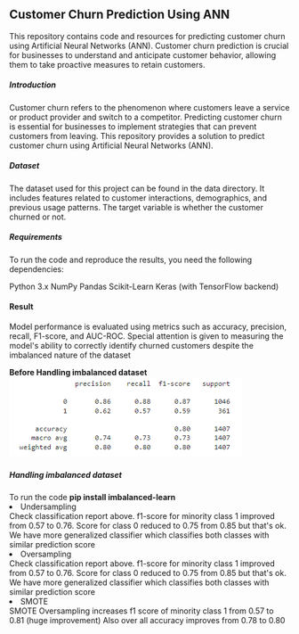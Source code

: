 ## Customer Churn Prediction Using ANN

This repository contains code and resources for predicting customer churn using Artificial Neural Networks (ANN). Customer churn prediction is crucial for businesses to understand and anticipate customer behavior, allowing them to take proactive measures to retain customers.


<h5>Introduction</h5>
Customer churn refers to the phenomenon where customers leave a service or product provider and switch to a competitor. Predicting customer churn is essential for businesses to implement strategies that can prevent customers from leaving. This repository provides a solution to predict customer churn using Artificial Neural Networks (ANN).

<h5>Dataset</h5>
The dataset used for this project can be found in the data directory. It includes features related to customer interactions, demographics, and previous usage patterns. The target variable is whether the customer churned or not.

<h5>Requirements</h5>
To run the code and reproduce the results, you need the following dependencies:

Python 3.x
NumPy
Pandas
Scikit-Learn
Keras (with TensorFlow backend)


<h4>Result</h4>

Model performance is evaluated using metrics such as accuracy, precision, recall, F1-score, and AUC-ROC. Special attention is given to measuring the model's ability to correctly identify churned customers despite the imbalanced nature of the dataset

<b>Before Handling imbalanced dataset</b>
<img src="Customer churn.jpg">

<h5>Handling imbalanced dataset</h5>
To run the code <b>pip install imbalanced-learn</b>

<li>Undersampling</li>
Check classification report above. f1-score for minority class 1 improved from 0.57 to 0.76. Score for class 0 reduced to 0.75 from 0.85 but that's ok. We have more generalized classifier which classifies both classes with similar prediction score

<li>Oversampling</li>
Check classification report above. f1-score for minority class 1 improved from 0.57 to 0.76. Score for class 0 reduced to 0.75 from 0.85 but that's ok. We have more generalized classifier which classifies both classes with similar prediction score

<li>SMOTE</li>
SMOTE Oversampling increases f1 score of minority class 1 from 0.57 to 0.81 (huge improvement) Also over all accuracy improves from 0.78 to 0.80




